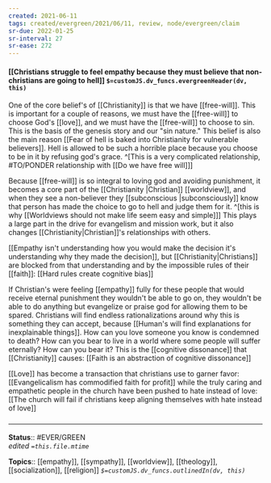 ```yaml
---
created: 2021-06-11
tags: created/evergreen/2021/06/11, review, node/evergreen/claim
sr-due: 2022-01-25
sr-interval: 27
sr-ease: 272
---
```


#### [[Christians struggle to feel empathy because they must believe that non-christians are going to hell]] `$=customJS.dv_funcs.evergreenHeader(dv, this)`

One of the core belief's of [[Christianity]] is that we have [[free-will]]. This is important for a couple of reasons, we must have the [[free-will]] to choose God's [[love]], and we must have the [[free-will]] to choose to sin. This is the basis of the genesis story and our "sin nature." This belief is also the main reason [[Fear of hell is baked into Christianity for vulnerable believers]]. Hell is allowed to be such a horrible place because you choose to be in it by refusing god's grace. 
^[This is a very complicated relationship, #TO/PONDER relationship with [[Do we have free will]]]

Because [[free-will]] is so integral to loving god and avoiding punishment, it becomes a core part of the [[Christianity |Christian]] [[worldview]], and when they see a non-believer they [[subconscious |subconsciously]] know that person has made the choice to go to hell and judge them for it.
^[this is why [[Worldviews should not make life seem easy and simple]]]
This plays a large part in the drive for evangelism and mission work, but it also changes [[Christianity|Christian]]'s relationships with others. 

[[Empathy isn't understanding how you would make the decision it's understanding why they made the decision]], 
but [[Christianity|Christians]] are blocked from that understanding and by the impossible rules of their [[faith]]:
[[Hard rules create cognitive bias]]

If Christian's were feeling [[empathy]] fully for these people that would receive eternal punishment
they wouldn't be able to go on,
they wouldn't be able to do anything but evangelize or praise god for allowing them to be spared.
Christians will find endless rationalizations around why this is something they can accept,
because 
[[Human's will find explanations for inexplainable things]].
How can you love someone you know is condemned to death? How can you bear to live in a world where some people will suffer eternally? How can you bear it?
This is the [[cognitive dissonance]] that [[Christianity]] causes: [[Faith is an abstraction of cognitive dissonance]]

[[Love]] has become a transaction that christians use to garner favor: 
[[Evangelicalism has commodified faith for profit]]
while the truly caring and empathetic people in the church have been pushed to hate instead of love:
[[The church will fail if christians keep aligning themselves with hate instead of love]]

### <hr class="footnote"/>

**Status**:: #EVER/GREEN  
*edited `=this.file.mtime`*

**Topics**:: [[empathy]], [[sympathy]], [[worldview]], [[theology]], [[socialization]], [[religion]]
*`$=customJS.dv_funcs.outlinedIn(dv, this)`*

